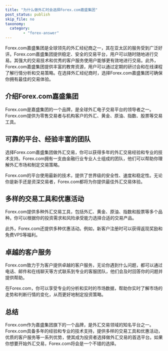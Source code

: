 ```yaml
---
title: "为什么做外汇时会选择Forex.com嘉盛集团"
post_status: publish
skip_file: no
taxonomy:
  category:
        - "forex-answer"
---
```


Forex.com嘉盛集团是全球领先的外汇经纪商之一，其在亚太区的服务受到广泛好评。Forex.com嘉盛集团提供稳定、安全的交易平台，用户可以随时随地进行交易。其强大的交易技术和优秀的客户服务使用户能够更有效地进行交易。此外，Forex.com嘉盛集团提供丰富的教育资源，用户可以通过定期的研讨会和在线课程了解行情分析和交易策略。在选择外汇经纪商时，选择Forex.com嘉盛集团可确保你拥有最佳的交易体验。

## 介绍Forex.com嘉盛集团

Forex.com是嘉盛集团的一个品牌，是全球外汇电子交易平台的领导者之一。Forex.com提供为零售交易者与机构客户的外汇、黄金、原油、指数、股票等交易工具。

## 可靠的平台、经验丰富的团队

选择Forex.com嘉盛集团做外汇交易，你可以获得多年的外汇交易经验和专业的技术支持。Forex.com拥有一支由金融行业专业人士组成的团队，他们可以帮助你理解外汇市场和制定交易策略。

Forex.com的平台使用最新的技术，提供了世界级的安全性、速度和稳定性。无论你是新手还是资深交易者，Forex.com都将为你提供最佳外汇交易体验。

## 多样的交易工具和优惠活动

Forex.com提供多种外汇交易工具，包括外汇、黄金、原油、指数和股票等多个品种。你可以根据你的投资需求和风险承受能力选择合适的交易产品。

此外，Forex.com还提供多种优惠活动。例如，新客户注册时可以获得返现奖励和免费VPS等福利。

## 卓越的客户服务

Forex.com致力于为客户提供卓越的客户服务，无论你遇到什么问题，都可以通过电话、邮件和在线聊天等方式联系到专业的客服团队，他们会及时回答你的问题并提供帮助。

在Forex.com，你可以享受专业的分析和实时的市场数据，帮助你实时了解市场的走势和判断行情的变化，从而更好地制定投资策略。

## 总结

Forex.com作为嘉盛集团旗下的一个品牌，是外汇交易领域的知名平台之一。Forex.com具备多年的经验和专业的技术支持，提供多样的交易工具和优惠活动，优质的客户服务等一系列优势，使其成为投资者选择做外汇交易的首选平台。如果你想要开始外汇交易，Forex.com将会是一个不错的选择。
